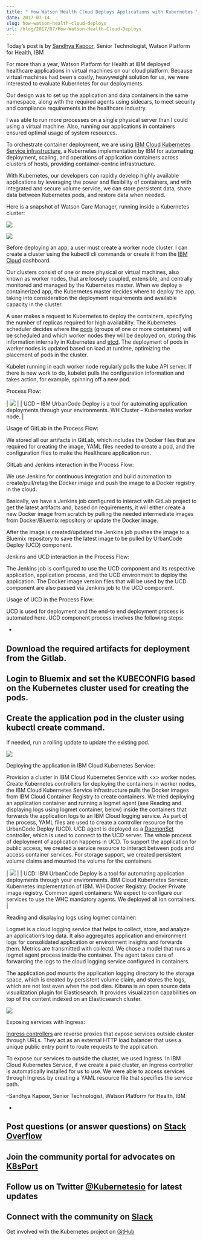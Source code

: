 ```yaml
---
title: " How Watson Health Cloud Deploys Applications with Kubernetes "
date: 2017-07-14
slug: how-watson-health-cloud-deploys
url: /blog/2017/07/How-Watson-Health-Cloud-Deploys
---
```

Today’s post is by [Sandhya Kapoor](https://www.linkedin.com/in/sandhyakapoor/), Senior Technologist, Watson Platform for Health, IBM



For more than a year, Watson Platform for Health at IBM deployed healthcare applications in virtual machines on our cloud platform. Because virtual machines had been a costly, heavyweight solution for us, we were interested to evaluate Kubernetes for our deployments.   


Our design was to set up the application and data containers in the same namespace, along with the required agents using sidecars, to meet security and compliance requirements in the healthcare industry.



I was able to run more processes on a single physical server than I could using a virtual machine. Also, running our applications in containers ensured optimal usage of system resources.



To orchestrate container deployment, we are using [IBM Cloud Kubernetes Service infrastructure](https://cloud.ibm.com/containers-kubernetes/landing), a Kubernetes implementation by IBM for automating deployment, scaling, and operations of application containers across clusters of hosts, providing container-centric infrastructure.



With Kubernetes, our developers can rapidly develop highly available applications by leveraging the power and flexibility of containers, and with integrated and secure volume service, we can store persistent data, share data between Kubernetes pods, and restore data when needed.



Here is a snapshot of Watson Care Manager, running inside a Kubernetes cluster:



 ![](https://lh4.googleusercontent.com/LeKfLOkNldqReFh47f2AuFU42dhvKDwDxac_Psil_bdZWldKY80ZZi4Rv3n0--jq8Mqq9qRFVa1AbLIt9TIPLLRVmon4DaBsltFYbUJikrOp0qcavJQ9XHjRL-A1yvWR6mTNayBP)



 ![](https://lh3.googleusercontent.com/EU3DgtFKagWp5S0UpKj-wRgx8WK2nvQ2BG-4dGio57pGNj42A7Lip9IARBba34hIm84-_7zwWt6iImQE8beSqLxpzXm-2w_84M_X2IHQ7jvpWtIDMF81hmq6N4hGSxp6DQoFW5qX)



Before deploying an app, a user must create a worker node cluster. I can create a cluster using the kubectl cli commands or create it from the [IBM Cloud](https://cloud.ibm.com/) dashboard.



Our clusters consist of one or more physical or virtual machines, also known as worker nodes, that are loosely coupled, extensible, and centrally monitored and managed by the Kubernetes master. When we deploy a containerized app, the Kubernetes master decides where to deploy the app, taking into consideration the deployment requirements and available capacity in the cluster.



A user makes a request to Kubernetes to deploy the containers, specifying the number of replicas required for high availability. The Kubernetes scheduler decides where the [pods](/docs/concepts/workloads/pods/pod/) (groups of one or more containers) will be scheduled and which worker nodes they will be deployed on, storing this information internally in Kubernetes and [etcd](https://github.com/coreos/etcd#etcd). The deployment of pods in worker nodes is updated based on load at runtime, optimizing the placement of pods in the cluster.



Kubelet running in each worker node regularly polls the kube API server. If there is new work to do, kubelet pulls the configuration information and takes action, for example, spinning off a new pod.



Process Flow:

| ![](https://lh6.googleusercontent.com/jckmDLJIsy6m8Dxj6GZ6yv5vmQqrZXAi42eJz8iIefl2A87LXoRJUubCkSh05Ptaojt_faEFq4G6UMfZZYVOUiaEzt8Erp51xbyRWW_08qn9vvz-WvztBNlrG431YgI6880-ZULO) |
| UCD –&nbsp;IBM UrbanCode Deploy is a tool for automating application deployments through your environments. WH Cluster – Kubernetes worker node. |



Usage of GitLab in the Process Flow:

We stored all our artifacts in GitLab, which includes the Docker files that are required for creating the image, YAML files needed to create a pod, and the configuration files to make the Healthcare application run.



GitLab and Jenkins interaction in the Process Flow:

We use Jenkins for continuous integration and build automation to create/pull/retag the Docker image and push the image to a Docker registry in the cloud.



Basically, we have a Jenkins job configured to interact with GitLab project to get the latest artifacts and, based on requirements, it will either create a new Docker image from scratch by pulling the needed intermediate images from Docker/Bluemix repository or update the Docker image.



After the image is created/updated the Jenkins job pushes the image to a Bluemix repository to save the latest image to be pulled by UrbanCode Deploy (UCD) component.



Jenkins and UCD interaction in the Process Flow:

The Jenkins job is configured to use the UCD component and its respective application, application process, and the UCD environment to deploy the application. The Docker image version files that will be used by the UCD component are also passed via Jenkins job to the UCD component.



Usage of UCD in the Process Flow:

UCD is used for deployment and the end-to end deployment process is automated here. UCD component process involves the following steps:

-
Download the required artifacts for deployment from the Gitlab.
-
Login to Bluemix and set the KUBECONFIG based on the Kubernetes cluster used for creating the pods.
-
Create the application pod in the cluster using kubectl create command.
-
If needed, run a rolling update to update the existing pod.



 ![](https://lh4.googleusercontent.com/laBRZK_ifwLXGkLL8fl0fZbUmm-HI4nC-tUNIFAy2wg4UHQT97reKyNOrNydYS8PmnhgqsBQctYCLTjJF12KR_uuVUdqiNx-B1OP1YrBwL2vi5SlEO9RSFQEbs-X6FoMHw0QK53A)



Deploying the application in IBM Cloud Kubernetes Service:



Provision a cluster in IBM Cloud Kubernetes Service with \<x\> worker nodes. Create Kubernetes controllers for deploying the containers in worker nodes, the IBM Cloud Kubernetes Service infrastructure pulls the Docker images from IBM Cloud Container Registry to create containers. We tried deploying an application container and running a logmet agent (see Reading and displaying logs using logmet container, below) inside the containers that forwards the application logs to an IBM Cloud logging service. As part of the process, YAML files are used to create a controller resource for the UrbanCode Deploy (UCD). UCD agent is deployed as a [DaemonSet](/docs/concepts/workloads/controllers/daemonset/) controller, which is used to connect to the UCD server. The whole process of deployment of application happens in UCD. To support the application for public access, we created a service resource to interact between pods and access container services. For storage support, we created persistent volume claims and mounted the volume for the containers.



| ![](https://lh6.googleusercontent.com/iFKlbBX8rjWTuygIfjImdxP8R7xXuvaaoDwldEIC3VRL03XIehxagz8uePpXllYMSxoyai5a6N-0NB4aTGK9fwwd8leFyfypxtbmaWBK-b2Kh9awcA76-_82F7ZZl7lgbf0gyFN7) |
| UCD: IBM UrbanCode Deploy is a tool for automating application deployments through your environments. IBM Cloud Kubernetes Service: Kubernetes implementation of IBM. WH Docker Registry: Docker Private image registry. Common agent containers: We expect to configure our services to use the WHC mandatory agents. We deployed all ion containers. |



Reading and displaying logs using logmet container:



Logmet is a cloud logging service that helps to collect, store, and analyze an application’s log data. It also aggregates application and environment logs for consolidated application or environment insights and forwards them. Metrics are transmitted with collectd. We chose a model that runs a logmet agent process inside the container. The agent takes care of forwarding the logs to the cloud logging service configured in containers.



The application pod mounts the application logging directory to the storage space, which is created by persistent volume claim, and stores the logs, which are not lost even when the pod dies. Kibana is an open source data visualization plugin for Elasticsearch. It provides visualization capabilities on top of the content indexed on an Elasticsearch cluster.

 ![](https://lh3.googleusercontent.com/Fat60VoOQ6CBxHgAdva9Xwcu1X4coZFlld1eS7ZrB4MbTR9HbwyuXgQ6CncXxeZ_mWqWzpTatB7bOB199QCcCaY8905yAqzMO0-Rx4NNnYj94uXHEy_dwLbLVFQJvQTu8cGW8HSz)



Exposing services with Ingress:



[Ingress controllers](/docs/concepts/services-networking/ingress/#ingress-controllers) are reverse proxies that expose services outside cluster through URLs. They act as an external HTTP load balancer that uses a unique public entry point to route requests to the application.



To expose our services to outside the cluster, we used Ingress. In IBM Cloud Kubernetes Service, if we create a paid cluster, an Ingress controller is automatically installed for us to use. We were able to access services through Ingress by creating a YAML resource file that specifies the service path.



–Sandhya Kapoor, Senior Technologist, Watson Platform for Health, IBM



-
Post questions (or answer questions) on [Stack Overflow](http://stackoverflow.com/questions/tagged/kubernetes)
-
Join the community portal for advocates on [K8sPort](http://k8sport.org/)
-
Follow us on Twitter [@Kubernetesio](https://twitter.com/kubernetesio) for latest updates
-
Connect with the community on [Slack](http://slack.k8s.io/)
-
Get involved with the Kubernetes project on [GitHub](https://github.com/kubernetes/kubernetes)
